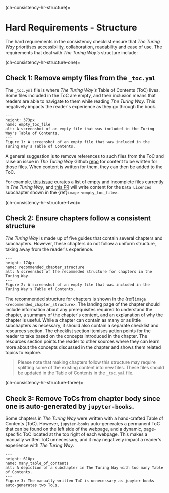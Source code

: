 (ch-consistency-hr-structure)=
# Hard Requirements - Structure

The hard requirements in the consistency checklist ensure that _The Turing Way_ prioritises accessibility, collaboration, readability and ease of use. 
The requirements that deal with _The Turing Way's_ structure include: 

(ch-consistency-hr-structure-one)=
## Check 1: Remove empty files from the `_toc.yml`

The `_toc.yml` file is where _The Turing Way's_ Table of Contents (ToC) lives.
Some files included in the ToC are empty, and their inclusion means that readers are able to navigate to them while reading _The Turing Way_.
This negatively impacts the reader's experience as they go through the book.

```{figure} ..\..\figures\empty_toc_file.png
---
height: 373px
name: empty_toc_file
alt: A screenshot of an empty file that was included in the Turing Way's Table of Contents.
---
Figure 1: A screenshot of an empty file that was included in the Turing Way's Table of Contents.
```

A general suggestion is to remove references to such files from the ToC and raise an issue in _The Turing Way_ Github [repo](https://github.com/alan-turing-institute/the-turing-way) for content to be written for those files. When content is written for them, they can then be added to the ToC.

For example, [this issue](https://github.com/alan-turing-institute/the-turing-way/issues/1391) curates a list of empty and incomplete files currently in _The Turing Way_, and 
[this PR](https://github.com/alan-turing-institute/the-turing-way/pull/1448) will write content for the `Data Licences` subchapter shown in the {ref}`image <empty_toc_file>`.

(ch-consistency-hr-structure-two)=
## Check 2: Ensure chapters follow a consistent structure

_The Turing Way_ is made up of five guides that contain several chapters and subchapters. 
However, these chapters do not follow a uniform structure, taking away from the reader's experience.

```{figure} ..\..\figures\recommended_chapter_structure.png
---
height: 174px
name: recommended_chapter_structure
alt: A screenshot of the recommeded structure for chapters in the Turing Way.
---
Figure 2: A screenshot of an empty file that was included in the Turing Way's Table of Contents.
```

The recommended structure for chapters is shown in the {ref}`image <recommended_chapter_structure>`.
The landing page of the chapter should include information about any prerequisites required to understand the chapter, a summary of the chapter's content, and an explanation of why the chapter is useful.
While a chapter can contain as many or as little subchapters as necessary, it should also contain a separate checklist and resources section.
The checklist section itemises action points for the reader to take based on the concepts introduced in the chapter.
The resources section points the reader to other sources where they can learn more about the concepts discussed in the chapter and shows them related topics to explore.

> Please note that making chapters follow this structure may require splitting some of the existing content into new files.
> These files should be updated in the Table of Contents in the `_toc.yml` file.


(ch-consistency-hr-structure-three)=
## Check 3: Remove ToCs from chapter body since one is auto-generated by `jupyter-books`.

Some chapters in _The Turing Way_ were written with a hand-crafted Table of Contents (ToC).
However, `jupyter-books` auto-generates a permanent ToC that can be found on the left side of the webpage, and a dynamic, page-specific ToC located at the top right of each webpage.
This makes a manually written ToC unnecessary, and it may negatively impact a reader's experience with _The Turing Way_.

```{figure} ..\..\figures\many_table_of_contents.png
---
height: 610px
name: many_table_of_contents
alt: A depiction of a subchapter in The Turing Way with too many Table of Contents.
---
Figure 3: The manually written ToC is unnecessary as jupyter-books auto-generates two ToCs.
```